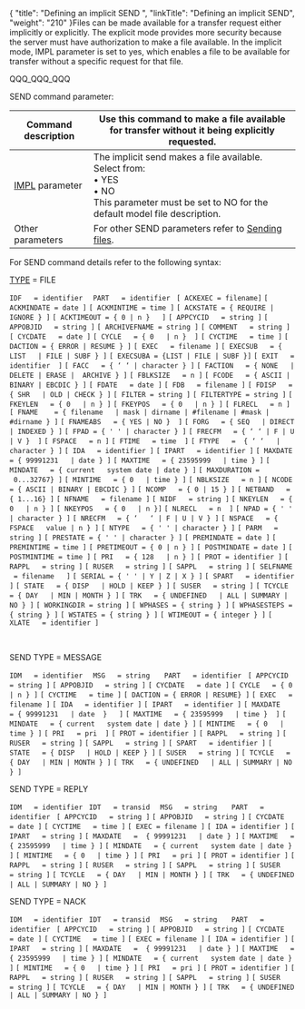 {
    "title": "Defining an implicit SEND ",
    "linkTitle": "Defining an implicit SEND",
    "weight": "210"
}Files can be made available for a transfer request either implicitly
or explicitly. The explicit mode provides more security because the server
must have authorization to make a file available. In the implicit mode,
IMPL parameter is set to yes, which enables a file to be available for
transfer without a specific request for that file.

QQQ\_QQQ\_QQQ

SEND command parameter:


| Command description | Use this command to make a file available for transfer without it being explicitly requested.  |
| --- | --- |
| <a href="../../../c_intro_userinterfaces/command_summary/parameter_intro/impl">IMPL</a> parameter | The implicit send makes a file available. Select from:<br/> • YES<br/> • NO<br/> This parameter must be set to NO for the default model file description. |
| Other parameters | For other SEND parameters refer to <a href="../send_command_basics">Sending files</a>.  |


For SEND command details refer to the following syntax:

[TYPE](../../../c_intro_userinterfaces/command_summary/parameter_intro/type)
= FILE

`IDF   = identifier  `
`PART   = identifier `
`[ ACKEXEC = filename]`
`[ ACKMINDATE = date ]`
`[ ACKMINTIME = time ]`
`[ ACKSTATE = { REQUIRE | IGNORE } ]`
`[ ACKTIMEOUT = { 0 | n }   ]`
`[ APPCYCID   = string ]`
`[ APPOBJID   = string ]`
`[ ARCHIVEFNAME = string ]`
`[ COMMENT   = string ]`
`[ CYCDATE   = date ]`
`[ CYCLE   = { 0   | n }  ]`
`[ CYCTIME   = time ]`
`[ DACTION = { ERROR | RESUME } ]`
`[ EXEC   = filename ]`
`[ EXECSUB   = { LIST   | FILE | SUBF } ]`
`[ EXECSUBA = {LIST | FILE | SUBF }]`
`[ EXIT   = identifier  ]`
`[ FACC   = { ‘ ‘ | character } ]`
`[ FACTION   = { NONE   | DELETE | ERASE |  ARCHIVE } ]`
`[ FBLKSIZE   = n ]`
`[ FCODE   = { ASCII | BINARY | EBCDIC } ]`
`[ FDATE   = date ]`
`[ FDB   = filename ]`
`[ FDISP   = { SHR   | OLD | CHECK } ]`
`[ FILTER = string ]`
`[ FILTERTYPE = string ]`
`[ FKEYLEN   = { 0   | n } ]`
`[ FKEYPOS   = { 0   | n } ]`
`[ FLRECL   = n ]`
`[ FNAME    = { filename   | mask | dirname | #filename | #mask | #dirname } ]`
`[ FNAMEABS   = { YES | NO }  ]`
`[ FORG   = { SEQ   | DIRECT | INDEXED } ]`
`[ FPAD = { ' ' | character } ]`
`[ FRECFM   = { ‘ ‘ | F | U | V }  ]`
`[ FSPACE   = n ]`
`[ FTIME   = time  ]`
`[ FTYPE   =  { ‘ ‘   | character } ]`
`[ IDA   = identifier ]`
`[ IPART   = identifier ]`
`[ MAXDATE   = { 99991231   | date } ]`
`[ MAXTIME   = { 23595999   | time } ]`
`[ MINDATE   = { current   system date | date } ]`
`[ MAXDURATION =  0...32767} ]`
`[ MINTIME   = { 0   | time } ]`
`[ NBLKSIZE   = n ]`
`[ NCODE   = { ASCII | BINARY | EBCDIC } ]`
`[ NCOMP   = { 0 | 15 } ]`
`[ NETBAND   = { 1...16} ]`
`[ NFNAME   = filename ]`
`[ NIDF   = string ]`
`[ NKEYLEN   = { 0   | n } ]`
`[ NKEYPOS   = { 0   | n }]`
`[ NLRECL   = n  ]`
`[ NPAD = { ' ' | character } ]`
`[ NRECFM   = { ‘   ‘ | F | U | V } ]`
`[ NSPACE   = { FSPACE   value | n } ]`
`[ NTYPE   = { ' ' | character } ]`
`[ PARM   = string ]`
`[ PRESTATE = { ' ' | character } ]`
`[ PREMINDATE = date ]`
`[ PREMINTIME = time ]`
`[ PRETIMEOUT = { 0 | n } ]`
`[ POSTMINDATE = date ]`
`[ POSTMINTIME = time ]`
`[ PRI   = { 128   | n } ]`
`[ PROT = identifier ]`
`[ RAPPL   = string ]`
`[ RUSER   = string ]`
`[ SAPPL   = string ]`
`[ SELFNAME    = filename   ]`
`[ SERIAL = { ' ' | Y | Z | X } ]`
`[ SPART   = identifier ]`
`[ STATE   = { DISP   | HOLD | KEEP } ]`
`[ SUSER   = string ]`
`[ TCYCLE   = { DAY   | MIN | MONTH } ]`
`[ TRK   = { UNDEFINED   | ALL | SUMMARY | NO } ]`
`[ WORKINGDIR = string ]`
`[ WPHASES = { string } ]`
`[ WPHASESTEPS = { string } ]`
`[ WSTATES = { string } ]`
`[ WTIMEOUT = { integer } ]`
`[ XLATE   = identifier ]`

 

SEND TYPE = MESSAGE  

`IDM   = identifier  `
`MSG   = string   `
`PART   = identifier `
`[ APPCYCID   = string ]`
`[ APPOBJID   = string ]`
`[ CYCDATE   = date ]`
`[ CYCLE   = { 0   | n } ]`
`[ CYCTIME   = time ]`
`[ DACTION = { ERROR | RESUME} ]`
`[ EXEC   = filename ]`
`[ IDA   = identifier ]`
`[ IPART   = identifier ]`
`[ MAXDATE   = { 99991231   | date  }   ]`
`[ MAXTIME   = { 23595999   | time }  ]`
`[ MINDATE   = { current   system date | date } ]`
`[ MINTIME   = { 0   | time } ]`
`[ PRI   = pri  ]`
`[ PROT = identifier ]`
`[ RAPPL   = string ]`
`[ RUSER   = string ]`
`[ SAPPL   = string ]`
`[ SPART   = identifier ]`
`[ STATE   = { DISP   | HOLD | KEEP } ]`
`[ SUSER   = string ]`
`[ TCYCLE   = { DAY   | MIN | MONTH } ]`
`[ TRK   = { UNDEFINED   | ALL | SUMMARY | NO } ]`
` `

SEND TYPE = REPLY

`IDM   = identifier `
`IDT   = transid  `
`MSG   = string   `
`PART   = identifier `
`[ APPCYCID   = string ]`
`[ APPOBJID   = string ]`
`[ CYCDATE   = date ]`
`[ CYCTIME   = time ]`
`[ EXEC = filename ]`
`[ IDA = identifier ]`
`[ IPART   = string ]`
`[ MAXDATE   =  { 99991231   | date } ]`
`[ MAXTIME   = { 23595999   | time } ]`
`[ MINDATE   = { current   system date | date } ]`
`[ MINTIME   = { 0   | time } ]`
`[ PRI   = pri ]`
`[ PROT = identifier ]`
`[ RAPPL   = string ]`
`[ RUSER   = string ]`
`[ SAPPL   = string ]`
`[ SUSER   = string ]`
`[ TCYCLE   = { DAY   | MIN | MONTH } ]`
`[ TRK   = { UNDEFINED   | ALL | SUMMARY | NO } ]`
` `

SEND TYPE = NACK

`IDM   = identifier `
`IDT   = transid  `
`MSG   = string   `
`PART   = identifier `
`[ APPCYCID   = string ]`
`[ APPOBJID   = string ]`
`[ CYCDATE   = date ]`
`[ CYCTIME   = time ]`
`[ EXEC = filename ]`
`[ IDA = identifier ]`
`[ IPART   = string ]`
`[ MAXDATE   =  { 99991231   | date } ]`
`[ MAXTIME   = { 23595999   | time } ]`
`[ MINDATE   = { current   system date | date } ]`
`[ MINTIME   = { 0   | time } ]`
`[ PRI   = pri ]`
`[ PROT = identifier ]`
`[ RAPPL   = string ]`
`[ RUSER   = string ]`
`[ SAPPL   = string ]`
`[ SUSER   = string ]`
`[ TCYCLE   = { DAY   | MIN | MONTH } ]`
`[ TRK   = { UNDEFINED   | ALL | SUMMARY | NO } ]`
